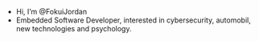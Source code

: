 - Hi, I’m @FokuiJordan
- Embedded Software Developer, interested in cybersecurity, automobil, new technologies and psychology. 

<!---
FokuiJordan/FokuiJordan is a ✨ special ✨ repository because its `README.md` (this file) appears on your GitHub profile.
You can click the Preview link to take a look at your changes.
--->
